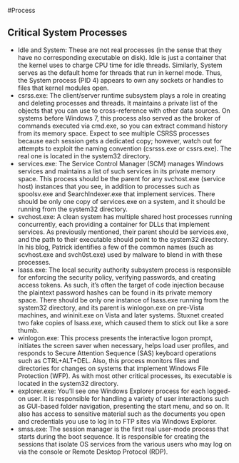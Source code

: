 #Process

## Critical System Processes

* Idle and System: These are not real processes (in the sense that they have no corresponding executable on disk). Idle is just a container that the kernel uses to
charge CPU time for idle threads. Similarly, System serves as the default home for threads that run in kernel mode. Thus, the System process (PID 4) appears to own
any sockets or handles to files that kernel modules open.
* csrss.exe: The client/server runtime subsystem plays a role in creating and deleting processes and threads. It maintains a private list of the objects that you can
use to cross-reference with other data sources. On systems before Windows 7, this process also served as the broker of commands executed via cmd.exe, so you can extract command history from its memory space. Expect to see multiple CSRSS
processes because each session gets a dedicated copy; however, watch out for attempts to exploit the naming convention (csrsss.exe or cssrs.exe). The real one
is located in the system32 directory. 
* services.exe: The Service Control Manager (SCM) manages Windows services and maintains a list of such services in its private memory space. This process should be the parent for
any svchost.exe (service host) instances that you see, in addition to processes such as spoolsv.exe and SearchIndexer.exe that implement services. There should be
only one copy of services.exe on a system, and it should be running from the system32 directory.
* svchost.exe: A clean system has multiple shared host processes running concurrently, each providing a container for DLLs that implement services. As previously
mentioned, their parent should be services.exe, and the path to their executable should point to the system32 directory. In his blog, Patrick identifies a few of the
common names (such as scvhost.exe and svch0st.exe) used by malware to blend in with these processes.
* lsass.exe: The local security authority subsystem process is responsible for enforcing the security policy, verifying passwords, and creating access tokens. As such, it’s often
the target of code injection because the plaintext password hashes can be found in its private memory space. There should be only one instance of lsass.exe running from
the system32 directory, and its parent is winlogon.exe on pre-Vista machines, and wininit.exe on Vista and later systems. Stuxnet created two fake copies of lsass.exe,
which caused them to stick out like a sore thumb.
* winlogon.exe: This process presents the interactive logon prompt, initiates the screen saver when necessary, helps load user profiles, and responds to Secure
Attention Sequence (SAS) keyboard operations such as CTRL+ALT+DEL. Also, this process monitors files and directories for changes on systems that implement
Windows File Protection (WFP). As with most other critical processes, its executable is located in the system32 directory.
* explorer.exe: You’ll see one Windows Explorer process for each logged-on user. It is responsible for handling a variety of user interactions such as GUI-based folder
navigation, presenting the start menu, and so on. It also has access to sensitive material such as the documents you open and credentials you use to log in to FTP
sites via Windows Explorer.
* smss.exe: The session manager is the first real user-mode process that starts during the boot sequence. It is responsible for creating the sessions
that isolate OS services from the various users who may log on via the console or Remote Desktop Protocol (RDP).
